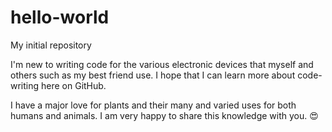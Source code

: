 # hello-world
My initial repository

I'm new to writing code for the various electronic devices that myself and others such as my best friend use. I hope that I can learn more about code-writing here on GitHub.

I have a major love for plants and their many and varied uses for both humans and animals. I am very happy to share this knowledge with you.  😍

